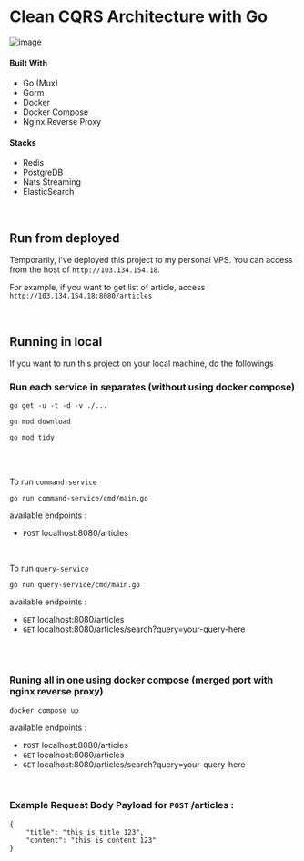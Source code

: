 # Clean CQRS Architecture with Go

![image](https://user-images.githubusercontent.com/7758970/209476984-88fed3c1-31cc-4ed0-bfed-a401a5226c3f.png)

#### Built With

* Go (Mux)
* Gorm
* Docker
* Docker Compose
* Nginx Reverse Proxy

#### Stacks
* Redis
* PostgreDB
* Nats Streaming
* ElasticSearch

<br>

## Run from deployed

Temporarily, i've deployed this project to my personal VPS. You can access from the host of `http://103.134.154.18`.

For example, if you want to get list of article, access `http://103.134.154.18:8080/articles`

<br>

## Running in local
If you want to run this project on your local machine, do the followings

### Run each service in separates (without using docker compose)

```
go get -u -t -d -v ./...
```

```
go mod download
```

```
go mod tidy
```

<br>
<br>

To run `command-service`
```
go run command-service/cmd/main.go
```

available endpoints :
- `POST` localhost:8080/articles

<br>

To run `query-service` 
```
go run query-service/cmd/main.go
```

available endpoints :
- `GET` localhost:8080/articles
- `GET` localhost:8080/articles/search?query=your-query-here

<br>
<br>


### Runing all in one using docker compose (merged port with nginx reverse proxy)

```
docker compose up
```

available endpoints :
- `POST` localhost:8080/articles
- `GET` localhost:8080/articles
- `GET` localhost:8080/articles/search?query=your-query-here

<br>

### Example Request Body Payload for `POST` /articles :
```
{
    "title": "this is title 123",
    "content": "this is content 123"
}
```
